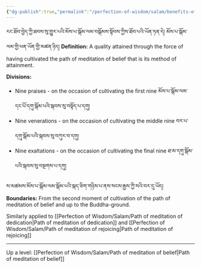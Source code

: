 ```yaml
---
{"dg-publish":true,"permalink":"/perfection-of-wisdom/salam/benefits-of-the-path-of-meditation-of-belief/"}
---
```


རང་ཐོབ་བྱེད་ཀྱི་ཐབས་སུ་གྱུར་པའི་མོས་པ་སྒོམ་ལམ་བསྒོམས་སྟོབས་ཀྱིས་ཐོབ་པའི་ཡོན་ཏན་དེ། མོས་པ་སྒོམ་ལམ་གྱི་ཕན་ཡོན་གྱི་མཚན་ཉིད།
**Definition:** A quality attained through the force of having cultivated the path of meditation of belief that is its method of attainment.

**Divisions:**
- Nine praises - on the occasion of cultivating the first nine མོས་པ་སྒོམ་ལམ་དང་པོ་དགུ་སྒོམ་པའི་སྐབས་སུ་བསྟོད་པ་དགུ།
- Nine venerations - on the occasion of cultivating the middle nine བར་པ་དགུ་སྒོམ་པའི་སྐབས་སུ་བཀུར་བ་དགུ།
- Nine exaltations - on the occasion of cultivating the final nine ཐ་མ་དགུ་སྒོམ་པའི་སྐབས་སུ་བསྔགས་པ་དགུ།

ས་མཚམས་མོས་པ་སྒོམ་ལམ་སྒོམ་པའི་སྐད་ཅིག་གཉིས་པ་ནས་སངས་རྒྱས་ཀྱི་སའི་བར་དུ་ཡོད།
**Boundaries:** From the second moment of cultivation of the path of meditation of belief and up to the Buddha-ground.

Similarly applied to [[Perfection of Wisdom/Salam/Path of meditation of dedication\|Path of meditation of dedication]] and [[Perfection of Wisdom/Salam/Path of meditation of rejoicing\|Path of meditation of rejoicing]]

---
Up a level: [[Perfection of Wisdom/Salam/Path of meditation of belief\|Path of meditation of belief]]